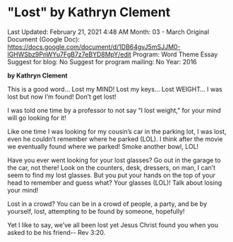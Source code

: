 # "Lost" by Kathryn Clement

Last Updated: February 21, 2021 4:48 AM
Month: 03 - March
Original Document (Google Doc): https://docs.google.com/document/d/1DB64gvJ5mSJJM0-lGHWSbz9PnWYu7FgB7z7eBYD8MpY/edit
Program: Word Theme Essay
Suggest for blog: No
Suggest for program mailing: No
Year: 2016

**by Kathryn Clement**

This is a good word… Lost my MIND! Lost my keys… Lost WEIGHT… I was lost but now I’m found! Don’t get lost!

I was told one time by a professor to not say “I lost weight,” for your mind will go looking for it!

Like one time I was looking for my cousin’s car in the parking lot, I was lost, even he couldn’t remember where he parked (LOL). I think after the movie we eventually found where we parked! Smoke another bowl, LOL!

Have you ever went looking for your lost glasses? Go out in the garage to the car, not there! Look on the counters, desk, dressers, on man, I can’t seem to find my lost glasses. But you put your hands on the top of your head to remember and guess what? Your glasses (LOL)! Talk about losing your mind!

Lost in a crowd? You can be in a crowd of people, a party, and be by yourself, lost, attempting to be found by someone, hopefully!

Yet I like to say, we’ve all been lost yet Jesus Christ found you when you asked to be his friend-- Rev 3:20.
